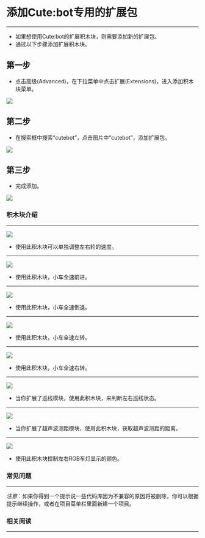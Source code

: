 # 添加Cute:bot专用的扩展包 
---
- 如果想使用Cute:bot的扩展积木块，则需要添加新的扩展包。
- 通过以下步骤添加扩展积木块。

## 第一步 

- 点击高级(Advanced)，在下拉菜单中点击扩展(Extensions)，进入添加积木块菜单。

![](https://raw.githubusercontent.com/elecfreaks/learn-cn/master/microbitKit/smart_cutebot/images/cutebot-pk-1.png)

## 第二步 

- 在搜索框中搜索“cutebot”，点击图片中“cutebot”，添加扩展包。

![](https://raw.githubusercontent.com/elecfreaks/learn-cn/master/microbitKit/smart_cutebot/images/cutebot-pk-11.png)

## 第三步 

- 完成添加。

![](https://raw.githubusercontent.com/elecfreaks/learn-cn/master/microbitKit/smart_cutebot/images/cutebot-pk-2.png)

### 积木块介绍 
---

![](https://raw.githubusercontent.com/elecfreaks/learn-cn/master/microbitKit/smart_cutebot/images/cutebot-pk-3.png)

- 使用此积木块可以单独调整左右轮的速度。

---

![](https://raw.githubusercontent.com/elecfreaks/learn-cn/master/microbitKit/smart_cutebot/images/cutebot-pk-4.png)

- 使用此积木块，小车全速前进。

---

![](https://raw.githubusercontent.com/elecfreaks/learn-cn/master/microbitKit/smart_cutebot/images/cutebot-pk-5.png)

- 使用此积木块，小车全速倒退。

---
![](https://raw.githubusercontent.com/elecfreaks/learn-cn/master/microbitKit/smart_cutebot/images/cutebot-pk-6.png)

- 使用此积木块，小车全速左转。

---
![](https://raw.githubusercontent.com/elecfreaks/learn-cn/master/microbitKit/smart_cutebot/images/cutebot-pk-7.png)

- 使用此积木块，小车全速右转。

---
![](https://raw.githubusercontent.com/elecfreaks/learn-cn/master/microbitKit/smart_cutebot/images/cutebot-pk-10.png)

- 当你扩展了巡线模块，使用此积木块，来判断左右巡线状态。

---
![](https://raw.githubusercontent.com/elecfreaks/learn-cn/master/microbitKit/smart_cutebot/images/cutebot-pk-9.png)

- 当你扩展了超声波测距模块，使用此积木块，获取超声波测距的距离。

---
![](https://raw.githubusercontent.com/elecfreaks/learn-cn/master/microbitKit/smart_cutebot/images/cutebot-pk-8.png)

- 使用此积木块控制左右RGB车灯显示的颜色。


### 常见问题
---
*注意*：如果你得到一个提示说一些代码库因为不兼容的原因将被删除，你可以根据提示继续操作，或者在项目菜单栏里面新建一个项目。
### 相关阅读  
---
